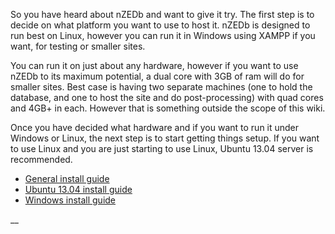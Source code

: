 So you have heard about nZEDb and want to give it try. The first step is to decide on what platform you want to use to host it. nZEDb is designed to run best on Linux, however you can run it in Windows using XAMPP if you want, for testing or smaller sites.

You can run it on just about any hardware, however if you want to use nZEDb to its maximum potential, a dual core with 3GB of ram will do for smaller sites. Best case is having two separate machines (one to hold the database, and one to host the site and do post-processing) with quad cores and 4GB+ in each. However that is something outside the scope of this wiki.

Once you have decided what hardware and if you want to run it under Windows or Linux, the next step is to start getting things setup. If you want to use Linux and you are just starting to use Linux, Ubuntu 13.04 server is recommended.

* [General install guide](https://github.com/nZEDb/nZEDb/wiki/install-guide:--General)
* [Ubuntu 13.04 install guide](https://github.com/nZEDb/nZEDb/wiki/install-Guide:-Ubuntu-13.04)
* [Windows install guide](https://github.com/nZEDb/nZEDb/wiki/install-Guide:-Windows)

__